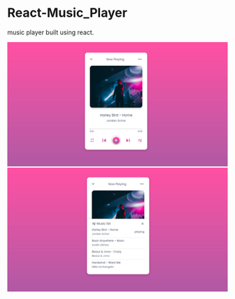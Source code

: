 # React-Music_Player
music player built using react.

![alt text](https://github.com/Rahul218691/React-Music_Player/blob/main/img/Screenshot%20from%202021-09-10%2010-42-22.png?raw=true)
![alt text](https://github.com/Rahul218691/React-Music_Player/blob/main/img/Screenshot%20from%202021-09-10%2010-42-26.png?raw=true)

